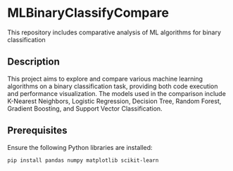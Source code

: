 # MLBinaryClassifyCompare
This repository includes comparative analysis of ML algorithms for binary classification

## Description

This project aims to explore and compare various machine learning algorithms on a binary classification task, providing both code execution and performance visualization. The models used in the comparison include K-Nearest Neighbors, Logistic Regression, Decision Tree, Random Forest, Gradient Boosting, and Support Vector Classification. 

## Prerequisites

Ensure the following Python libraries are installed:
```bash
pip install pandas numpy matplotlib scikit-learn
```
